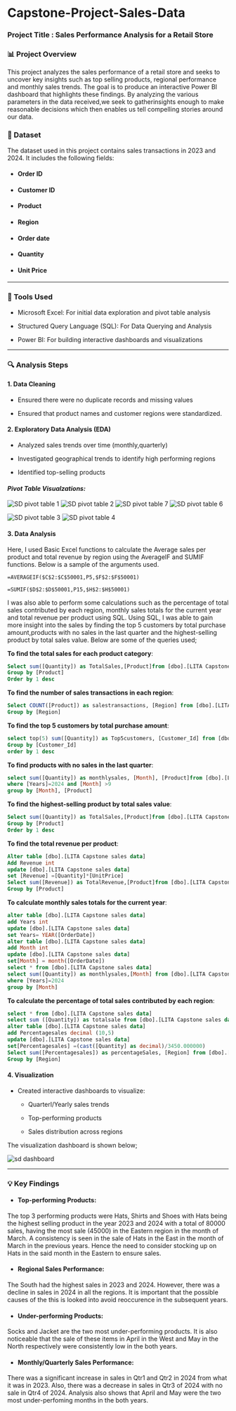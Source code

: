 # Capstone-Project-Sales-Data

### Project Title : Sales Performance Analysis for a Retail Store

### 📊 Project Overview

This project analyzes the sales performance of a retail store and seeks to uncover key insights such as top selling products, regional performance and monthly sales trends. The goal is to produce an interactive Power BI dashboard that highlights these findings. By analyzing the various parameters in the data received,we seek to gatherinsights enough to make reasonable decisions which then enables us tell compelling stories around our data.

### 📂 Dataset

The dataset used in this project contains sales transactions in 2023 and 2024. It includes the following fields:
- #### Order ID
- #### Customer ID
- #### Product
- #### Region
- #### Order date
- #### Quantity
- #### Unit Price

------------

### 🧰 Tools Used

- Microsoft Excel: For initial data exploration and pivot table analysis

- Structured Query Language (SQL): For Data Querying and Analysis
  
- Power BI: For building interactive dashboards and visualizations

---------
### 🔍 Analysis Steps

#### 1. Data Cleaning

- Ensured there were no duplicate records and missing values

- Ensured that product names and customer regions were standardized.

#### 2. Exploratory Data Analysis (EDA)

- Analyzed sales trends over time (monthly,quarterly)

- Investigated geographical trends to identify high performing regions

- Identified top-selling products

#### *Pivot Table Visualzations:*

![SD pivot table 1](https://github.com/user-attachments/assets/67172c9c-fc93-46d2-aeb8-56edcd1d7da2)
![SD pivot table 2](https://github.com/user-attachments/assets/83d5dbc4-2879-4c94-a38b-f0943084c03b)
![SD pivot table 7](https://github.com/user-attachments/assets/c77b2c75-c045-4f53-b26f-f10e0f27947b)
![SD pivot table 6](https://github.com/user-attachments/assets/b07bcc9f-ee3d-4bab-a75d-e29b2a46701e)


![SD pivot table 3](https://github.com/user-attachments/assets/68075bfa-1e01-4cb9-8a0e-10452cd43eba)
![SD pivot table 4](https://github.com/user-attachments/assets/e2ac6da8-faed-4ed0-9378-eefebfa0d2a8)



#### 3. Data Analysis

Here, I used Basic Excel functions to calculate the Average sales per product and total revenue by region using the AverageIF and SUMIF functions.
Below is a sample of the arguments used.

```Excel
=AVERAGEIF($C$2:$C$50001,P5,$F$2:$F$50001)
```

```Excel
=SUMIF($D$2:$D$50001,P15,$H$2:$H$50001)
```

I was also able to perform some calculations such as the percentage of total sales contributed by each region, monthly sales totals for the current year and total revenue per product using SQL. Using SQL, I was able to gain more insight into the sales by finding the top 5 customers by total purchase amount,products with no sales in the last quarter and the highest-selling product by total sales value. Below are some of the queries used;

**To find the total sales for each product category**:

```SQL
Select sum([Quantity]) as TotalSales,[Product]from [dbo].[LITA Capstone sales data]
Group by [Product]
Order by 1 desc
```

**To find the number of sales transactions in each region**:

```SQL
Select COUNT([Product]) as salestransactions, [Region] from [dbo].[LITA Capstone sales data]
Group by [Region]
```

**To find the top 5 customers by total purchase amount**:

```SQL
select top(5) sum([Quantity]) as Top5customers, [Customer_Id] from [dbo].[LITA Capstone sales data]
Group by [Customer_Id]
order by 1 desc
```
**To find products with no sales in the last quarter**:

```SQL
select sum([Quantity]) as monthlysales, [Month], [Product]from [dbo].[LITA Capstone sales data]
where [Years]=2024 and [Month] >9
group by [Month], [Product]
```
**To find the highest-selling product by total sales value**:

```SQL
Select sum([Quantity]) as TotalSales,[Product]from [dbo].[LITA Capstone sales data]
Group by [Product]
Order by 1 desc
```

**To find the total revenue per product**:

```SQL
Alter table [dbo].[LITA Capstone sales data]
Add Revenue int
update [dbo].[LITA Capstone sales data]
set [Revenue] =[Quantity]*[UnitPrice]
Select sum([Revenue]) as TotalRevenue,[Product]from [dbo].[LITA Capstone sales data]
Group by [Product]
```

**To calculate monthly sales totals for the current year**:

```SQL
alter table [dbo].[LITA Capstone sales data]
add Years int
update [dbo].[LITA Capstone sales data]
set Years= YEAR([OrderDate])
alter table [dbo].[LITA Capstone sales data]
add Month int
update [dbo].[LITA Capstone sales data]
set[Month] = month([OrderDate])
select * from [dbo].[LITA Capstone sales data]
select sum([Quantity]) as monthlysales,[Month] from [dbo].[LITA Capstone sales data]
where [Years]=2024
group by [Month]
```

**To calculate the percentage of total sales contributed by each region**:

```SQL
select * from [dbo].[LITA Capstone sales data]
select sum ([Quantity]) as totalsale from [dbo].[LITA Capstone sales data]
alter table [dbo].[LITA Capstone sales data]
add Percentagesales decimal (10,5)
update [dbo].[LITA Capstone sales data]
set[Percentagesales] =(cast([Quantity] as decimal)/3450.000000)
Select sum([Percentagesales]) as percentageSales, [Region] from [dbo].[LITA Capstone sales data]
Group by [Region]
```

#### 4. Visualization

- Created interactive dashboards to visualize:

  - Quarterl/Yearly sales trends
 
  - Top-performing products
 
  - Sales distribution across regions

The visualization dashboard is shown below;

![sd dashboard](https://github.com/user-attachments/assets/e723d181-a416-4ef6-a386-1c06b4b737bb)


------------------------
### 💡 Key Findings

- #### Top-performing Products:
The top 3 performing products were Hats, Shirts and Shoes with Hats being the highest selling product in the year 2023 and 2024 with a total of 80000 sales, having the most sale (45000) in the Eastern region in the month of March.  A consistency is seen in the sale of Hats in the East in the month of March in the previous years. Hence the need to consider stocking up on Hats in the said month in the Eastern to ensure sales.



- #### Regional Sales Performance:
The South had the highest sales in 2023 and 2024. However, there was a decline in sales in 2024 in all the regions. It is important that the possible causes of the this is looked into avoid reoccurence in the subsequent years.

- #### Under-performing Products:
Socks and Jacket are the two most under-performing products. It is also noticeable that the sale of these items in April in the West and May in the North respectively were consistently low in the both years. 

- #### Monthly/Quarterly Sales Performance:
There was a significant increase in sales in Qtr1 and Qtr2 in 2024 from what it was in 2023. Also, there was a decrease in sales in Qtr3 of 2024 with no sale in Qtr4 of 2024.
Analysis also shows that April and May  were the two most under-perfoming months in the both years.
